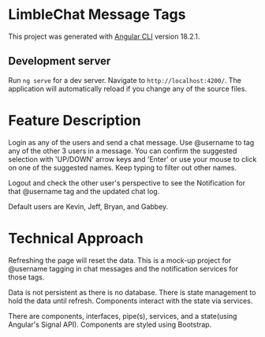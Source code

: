 # LimbleChat Message Tags

This project was generated with [Angular CLI](https://github.com/angular/angular-cli) version 18.2.1.

## Development server

Run `ng serve` for a dev server. Navigate to `http://localhost:4200/`. The application will automatically reload if you change any of the source files.

# Feature Description
Login as any of the users and send a chat message. Use @username to tag any of the other 3 users in a message. You can confirm the suggested selection with 'UP/DOWN' arrow keys and 'Enter' or use your mouse to click on one of the suggested names. Keep typing to filter out other names.

Logout and check the other user's perspective to see the Notification for that @username tag and the updated chat log.

Default users are Kevin, Jeff, Bryan, and Gabbey.

# Technical Approach
Refreshing the page will reset the data. This is a mock-up project for @username tagging in chat messages and the notification services for those tags.

Data is not persistent as there is no database. There is state management to hold the data until refresh. Components interact with the state via services.

There are components, interfaces, pipe(s), services, and a state(using Angular's Signal API). Components are styled using Bootstrap.
